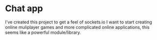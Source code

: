 # Chat app

I've created this project to get a feel of sockets.io I want to start creating online muliplayer games and more complicated online applications, this seems like a powerful module/library.